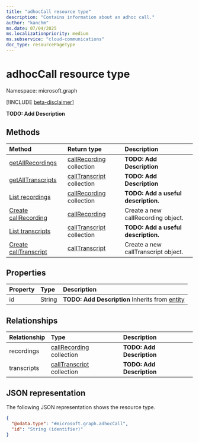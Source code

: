 ```yaml
---
title: "adhocCall resource type"
description: "Contains information about an adhoc call."
author: "kanchm"
ms.date: 07/04/2025
ms.localizationpriority: medium
ms.subservice: "cloud-communications"
doc_type: resourcePageType
---
```


# adhocCall resource type

Namespace: microsoft.graph

[!INCLUDE [beta-disclaimer](../../includes/beta-disclaimer.md)]

**TODO: Add Description**

## Methods

|Method|Return type|Description|
|:---|:---|:---|
|[getAllRecordings](../api/adhoccall-getallrecordings.md)|[callRecording](../resources/callrecording.md) collection|**TODO: Add Description**|
|[getAllTranscripts](../api/adhoccall-getalltranscripts.md)|[callTranscript](../resources/calltranscript.md) collection|**TODO: Add Description**|
|[List recordings](../api/adhoccall-list-recordings.md)|[callRecording](../resources/callrecording.md) collection|**TODO: Add a useful description.**|
|[Create callRecording](../api/adhoccall-post-recordings.md)|[callRecording](../resources/callrecording.md)|Create a new callRecording object.|
|[List transcripts](../api/adhoccall-list-transcripts.md)|[callTranscript](../resources/calltranscript.md) collection|**TODO: Add a useful description.**|
|[Create callTranscript](../api/adhoccall-post-transcripts.md)|[callTranscript](../resources/calltranscript.md)|Create a new callTranscript object.|

## Properties

|Property|Type|Description|
|:---|:---|:---|
|id|String|**TODO: Add Description** Inherits from [entity](../resources/entity.md)|

## Relationships

|Relationship|Type|Description|
|:---|:---|:---|
|recordings|[callRecording](../resources/callrecording.md) collection|**TODO: Add Description**|
|transcripts|[callTranscript](../resources/calltranscript.md) collection|**TODO: Add Description**|

## JSON representation

The following JSON representation shows the resource type.
<!-- {
  "blockType": "resource",
  "keyProperty": "id",
  "@odata.type": "microsoft.graph.adhocCall",
  "openType": false
}
-->
``` json
{
  "@odata.type": "#microsoft.graph.adhocCall",
  "id": "String (identifier)"
}
```

